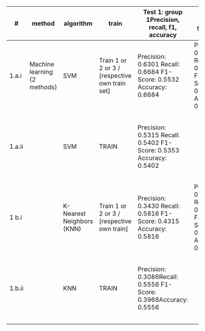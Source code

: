 | # | method | algorithm | train | Test 1: group 1Precision, recall, f1, accuracy | Test 2: group 2 | Test 3: group 3 |
| --- | --- | --- | --- | --- | --- | --- |
| 1.a.i | Machine learning (2 methods) | SVM | Train 1 or 2 or 3 / [respective own train set] | Precision: 0.6301 Recall: 0.6684 F1-Score: 0.5532 Accuracy: 0.6684 | Precision: 0.6793 Recall: 0.6620 F1-Score: 0.5405 Accuracy: 0.6620 | Precision: 0.5154 Recall: 0.6438 F1-Score: 0.5563 Accuracy: 0.6438 |
| 1.a.ii |  | SVM | TRAIN | Precision: 0.5315 Recall: 0.5402 F1-Score: 0.5353 Accuracy: 0.5402 |  | Precision: 0.5301 Recall: 0.5320 F1-Score: 0.5303 Accuracy: 0.5320 |
| 1 b.i |  | K-Nearest Neighbors (KNN) | Train 1 or 2 or 3 / [respective own train] | Precision: 0.3430 Recall: 0.5816 F1-Score: 0.4315 Accuracy: 0.5816 | Precision: 0.5772 Recall: 0.6479 F1-Score: 0.6100 Accuracy: 0.6479 | Precision: 0.5219 Recall: 0.6309 F1-Score: 0.5392 Accuracy: 0.6309 |
| 1.b.ii |  | KNN | TRAIN | Precision: 0.3086Recall: 0.5556 F1-Score: 0.3968Accuracy: 0.5556 |  | Precision: 0.4862 Recall: 0.4912 F1-Score: 0.3570 Accuracy: 0.4912 |
